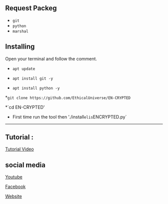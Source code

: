 ## Request Packeg
* `git`
* `python`
* `marshal`

## Installing
Open your terminal and follow the comment.

* `apt update`

* `apt install git -y`

* `apt install python -y`

*`git clone https://github.com/EthicalUniverse/EN-CRYPTED`

*`cd EN-CRYPTED'

* First time run the tool then './install` elis `ENCRYPTED.py`


------------------------------------------------------------------------

## Tutorial :
<p>
  <a href="https://youtube.com/@Ethical_Universe">Tutorial Video</a>
  </p>


## social media
<p>
  <a href="https://youtube.com/@Ethical_Universe">Youtube</a>
  </p>

  <p>
  <a href="https://www.facebook.com/EthicalUniversebd">Facebook</a>
  </p>

<p>
  <a href="https://ethacaluniverse.blogspot.com">Website</a>
  </p>
